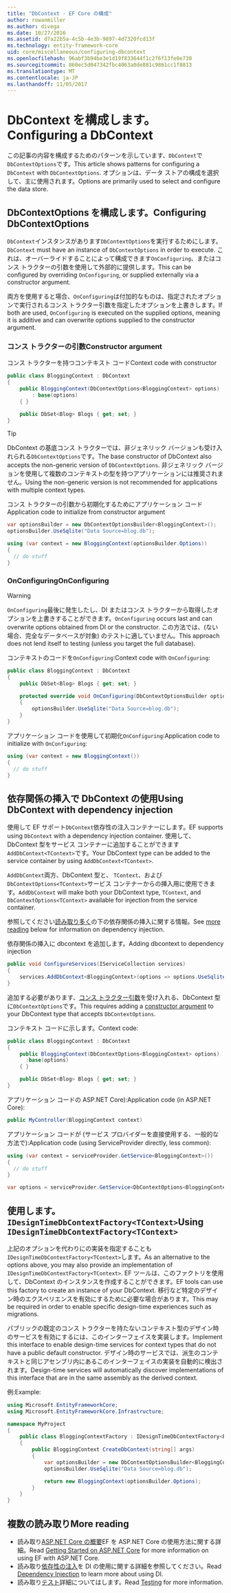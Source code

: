 ```yaml
---
title: "DbContext - EF Core の構成"
author: rowanmiller
ms.author: divega
ms.date: 10/27/2016
ms.assetid: d7a22b5a-4c5b-4e3b-9897-4d7320fcd13f
ms.technology: entity-framework-core
uid: core/miscellaneous/configuring-dbcontext
ms.openlocfilehash: 96abf3b94be3e1d19f833644f1c2f6f13fe0e730
ms.sourcegitcommit: 860ec5d047342fbc4063a0de881c9861cc1f8813
ms.translationtype: MT
ms.contentlocale: ja-JP
ms.lasthandoff: 11/05/2017
---
```

# <a name="configuring-a-dbcontext"></a><span data-ttu-id="de59e-102">DbContext を構成します。</span><span class="sxs-lookup"><span data-stu-id="de59e-102">Configuring a DbContext</span></span>

<span data-ttu-id="de59e-103">この記事の内容を構成するためのパターンを示しています、`DbContext`で`DbContextOptions`です。</span><span class="sxs-lookup"><span data-stu-id="de59e-103">This article shows patterns for configuring a `DbContext` with `DbContextOptions`.</span></span> <span data-ttu-id="de59e-104">オプションは、データ ストアの構成を選択して、主に使用されます。</span><span class="sxs-lookup"><span data-stu-id="de59e-104">Options are primarily used to select and configure the data store.</span></span>

## <a name="configuring-dbcontextoptions"></a><span data-ttu-id="de59e-105">DbContextOptions を構成します。</span><span class="sxs-lookup"><span data-stu-id="de59e-105">Configuring DbContextOptions</span></span>

<span data-ttu-id="de59e-106">`DbContext`インスタンスがあります`DbContextOptions`を実行するためにします。</span><span class="sxs-lookup"><span data-stu-id="de59e-106">`DbContext` must have an instance of `DbContextOptions` in order to execute.</span></span> <span data-ttu-id="de59e-107">これは、オーバーライドすることによって構成できます`OnConfiguring`、またはコンス トラクターの引数を使用して外部的に提供します。</span><span class="sxs-lookup"><span data-stu-id="de59e-107">This can be configured by overriding `OnConfiguring`, or supplied externally via a constructor argument.</span></span>

<span data-ttu-id="de59e-108">両方を使用すると場合、`OnConfiguring`は付加的なものは、指定されたオプションで実行されるコンス トラクター引数を指定したオプションを上書きします。</span><span class="sxs-lookup"><span data-stu-id="de59e-108">If both are used, `OnConfiguring` is executed on the supplied options, meaning it is additive and can overwrite  options supplied to the constructor argument.</span></span>

### <a name="constructor-argument"></a><span data-ttu-id="de59e-109">コンス トラクターの引数</span><span class="sxs-lookup"><span data-stu-id="de59e-109">Constructor argument</span></span>

<span data-ttu-id="de59e-110">コンス トラクターを持つコンテキスト コード</span><span class="sxs-lookup"><span data-stu-id="de59e-110">Context code with constructor</span></span>

``` csharp
public class BloggingContext : DbContext
{
    public BloggingContext(DbContextOptions<BloggingContext> options)
        : base(options)
    { }

    public DbSet<Blog> Blogs { get; set; }
}
```

> [!TIP]  
> <span data-ttu-id="de59e-111">DbContext の基底コンス トラクターでは、非ジェネリック バージョンも受け入れられる`DbContextOptions`です。</span><span class="sxs-lookup"><span data-stu-id="de59e-111">The base constructor of DbContext also accepts the non-generic version of `DbContextOptions`.</span></span> <span data-ttu-id="de59e-112">非ジェネリック バージョンを使用して複数のコンテキストの型を持つアプリケーションには推奨されません。</span><span class="sxs-lookup"><span data-stu-id="de59e-112">Using the non-generic version is not recommended for applications with multiple context types.</span></span>

<span data-ttu-id="de59e-113">コンス トラクターの引数から初期化するためにアプリケーション コード</span><span class="sxs-lookup"><span data-stu-id="de59e-113">Application code to initialize from constructor argument</span></span>

``` csharp
var optionsBuilder = new DbContextOptionsBuilder<BloggingContext>();
optionsBuilder.UseSqlite("Data Source=blog.db");

using (var context = new BloggingContext(optionsBuilder.Options))
{
  // do stuff
}
```

### <a name="onconfiguring"></a><span data-ttu-id="de59e-114">OnConfiguring</span><span class="sxs-lookup"><span data-stu-id="de59e-114">OnConfiguring</span></span>

> [!WARNING]  
> <span data-ttu-id="de59e-115">`OnConfiguring`最後に発生したし、DI またはコンス トラクターから取得したオプションを上書きすることができます。</span><span class="sxs-lookup"><span data-stu-id="de59e-115">`OnConfiguring` occurs last and can overwrite options obtained from DI or the constructor.</span></span> <span data-ttu-id="de59e-116">この方法では、(ない場合、完全なデータベースが対象) のテストに適していません。</span><span class="sxs-lookup"><span data-stu-id="de59e-116">This approach does not lend itself to testing (unless you target the full database).</span></span>

<span data-ttu-id="de59e-117">コンテキストのコードを`OnConfiguring`:</span><span class="sxs-lookup"><span data-stu-id="de59e-117">Context code with `OnConfiguring`:</span></span>

``` csharp
public class BloggingContext : DbContext
{
    public DbSet<Blog> Blogs { get; set; }

    protected override void OnConfiguring(DbContextOptionsBuilder optionsBuilder)
    {
        optionsBuilder.UseSqlite("Data Source=blog.db");
    }
}
```

<span data-ttu-id="de59e-118">アプリケーション コードを使用して初期化`OnConfiguring`:</span><span class="sxs-lookup"><span data-stu-id="de59e-118">Application code to initialize with `OnConfiguring`:</span></span>

``` csharp
using (var context = new BloggingContext())
{
  // do stuff
}
```

## <a name="using-dbcontext-with-dependency-injection"></a><span data-ttu-id="de59e-119">依存関係の挿入で DbContext の使用</span><span class="sxs-lookup"><span data-stu-id="de59e-119">Using DbContext with dependency injection</span></span>

<span data-ttu-id="de59e-120">使用して EF サポート`DbContext`依存性の注入コンテナーにします。</span><span class="sxs-lookup"><span data-stu-id="de59e-120">EF supports using `DbContext` with a dependency injection container.</span></span> <span data-ttu-id="de59e-121">使用して、DbContext 型をサービス コンテナーに追加することができます`AddDbContext<TContext>`です。</span><span class="sxs-lookup"><span data-stu-id="de59e-121">Your DbContext type can be added to the service container by using `AddDbContext<TContext>`.</span></span>

<span data-ttu-id="de59e-122">`AddDbContext`両方、DbContext 型と、 `TContext`、および`DbContextOptions<TContext>`サービス コンテナーからの挿入用に使用できます。</span><span class="sxs-lookup"><span data-stu-id="de59e-122">`AddDbContext` will make both your DbContext type, `TContext`, and `DbContextOptions<TContext>` available for injection from the service container.</span></span>

<span data-ttu-id="de59e-123">参照してください[読み取り多く](#more-reading)の下の依存関係の挿入に関する情報。</span><span class="sxs-lookup"><span data-stu-id="de59e-123">See [more reading](#more-reading) below for information on dependency injection.</span></span>

<span data-ttu-id="de59e-124">依存関係の挿入に dbcontext を追加します。</span><span class="sxs-lookup"><span data-stu-id="de59e-124">Adding dbcontext to dependency injection</span></span>

``` csharp
public void ConfigureServices(IServiceCollection services)
{
    services.AddDbContext<BloggingContext>(options => options.UseSqlite("Data Source=blog.db"));
}
```

<span data-ttu-id="de59e-125">追加する必要があります、[コンス トラクター引数](#constructor-argument)を受け入れる、DbContext 型に`DbContextOptions`です。</span><span class="sxs-lookup"><span data-stu-id="de59e-125">This requires adding a [constructor argument](#constructor-argument) to your DbContext type that accepts `DbContextOptions`.</span></span>

<span data-ttu-id="de59e-126">コンテキスト コードに示します。</span><span class="sxs-lookup"><span data-stu-id="de59e-126">Context code:</span></span>

``` csharp
public class BloggingContext : DbContext
{
    public BloggingContext(DbContextOptions<BloggingContext> options)
      :base(options)
    { }

    public DbSet<Blog> Blogs { get; set; }
}
```

<span data-ttu-id="de59e-127">アプリケーション コードの ASP.NET Core):</span><span class="sxs-lookup"><span data-stu-id="de59e-127">Application code (in ASP.NET Core):</span></span>

``` csharp
public MyController(BloggingContext context)
```

<span data-ttu-id="de59e-128">アプリケーション コードが (サービス プロバイダーを直接使用する、一般的な方法で):</span><span class="sxs-lookup"><span data-stu-id="de59e-128">Application code (using ServiceProvider directly, less common):</span></span>

``` csharp
using (var context = serviceProvider.GetService<BloggingContext>())
{
  // do stuff
}

var options = serviceProvider.GetService<DbContextOptions<BloggingContext>>();
```

## <a name="using-idesigntimedbcontextfactorytcontext"></a><span data-ttu-id="de59e-129">使用します。`IDesignTimeDbContextFactory<TContext>`</span><span class="sxs-lookup"><span data-stu-id="de59e-129">Using `IDesignTimeDbContextFactory<TContext>`</span></span>

<span data-ttu-id="de59e-130">上記のオプションを代わりにの実装を指定することも`IDesignTimeDbContextFactory<TContext>`します。</span><span class="sxs-lookup"><span data-stu-id="de59e-130">As an alternative to the options above, you may also provide an implementation of `IDesignTimeDbContextFactory<TContext>`.</span></span> <span data-ttu-id="de59e-131">EF ツールは、このファクトリを使用して、DbContext のインスタンスを作成することができます。</span><span class="sxs-lookup"><span data-stu-id="de59e-131">EF tools can use this factory to create an instance of your DbContext.</span></span> <span data-ttu-id="de59e-132">移行など特定のデザイン時のエクスペリエンスを有効にするために必要な場合があります。</span><span class="sxs-lookup"><span data-stu-id="de59e-132">This may be required in order to enable specific design-time experiences such as migrations.</span></span>

<span data-ttu-id="de59e-133">パブリックの既定のコンス トラクターを持たないコンテキスト型のデザイン時のサービスを有効にするには、このインターフェイスを実装します。</span><span class="sxs-lookup"><span data-stu-id="de59e-133">Implement this interface to enable design-time services for context types that do not have a public default constructor.</span></span> <span data-ttu-id="de59e-134">デザイン時のサービスでは、派生のコンテキストと同じアセンブリ内にあるこのインターフェイスの実装を自動的に検出されます。</span><span class="sxs-lookup"><span data-stu-id="de59e-134">Design-time services will automatically discover implementations of this interface that are in the same assembly as the derived context.</span></span>

<span data-ttu-id="de59e-135">例:</span><span class="sxs-lookup"><span data-stu-id="de59e-135">Example:</span></span>

``` csharp
using Microsoft.EntityFrameworkCore;
using Microsoft.EntityFrameworkCore.Infrastructure;

namespace MyProject
{
    public class BloggingContextFactory : IDesignTimeDbContextFactory<BloggingContext>
    {
        public BloggingContext CreateDbContext(string[] args)
        {
            var optionsBuilder = new DbContextOptionsBuilder<BloggingContext>();
            optionsBuilder.UseSqlite("Data Source=blog.db");

            return new BloggingContext(optionsBuilder.Options);
        }
    }
}
```

## <a name="more-reading"></a><span data-ttu-id="de59e-136">複数の読み取り</span><span class="sxs-lookup"><span data-stu-id="de59e-136">More reading</span></span>

* <span data-ttu-id="de59e-137">読み取り[ASP.NET Core の概要](../get-started/aspnetcore/index.md)EF を ASP.NET Core の使用方法に関する詳細。</span><span class="sxs-lookup"><span data-stu-id="de59e-137">Read [Getting Started on ASP.NET Core](../get-started/aspnetcore/index.md) for more information on using EF with ASP.NET Core.</span></span>
* <span data-ttu-id="de59e-138">読み取り[依存性の注入](https://docs.asp.net/en/latest/fundamentals/dependency-injection.html)を DI の使用に関する詳細を参照してください。</span><span class="sxs-lookup"><span data-stu-id="de59e-138">Read [Dependency Injection](https://docs.asp.net/en/latest/fundamentals/dependency-injection.html) to learn more about using DI.</span></span>
* <span data-ttu-id="de59e-139">読み取り[テスト](testing/index.md)詳細についてはします。</span><span class="sxs-lookup"><span data-stu-id="de59e-139">Read [Testing](testing/index.md) for more information.</span></span>
